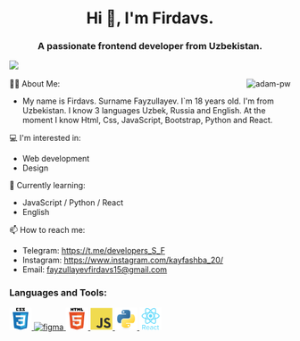 <h1 align="center">Hi 👋, I'm Firdavs.</h1>
<h3 align="center">A passionate frontend developer from Uzbekistan.</h3>
<img src="![Снимок экрана 2025-04-12 111724](https://github.com/user-attachments/assets/99393123-d9e4-4306-a0c6-5fa889478cc6)
" alt"" />
<p><img align="right" src="https://github.com/Adam-pw/Adam-pw/blob/main/animation_500_kxa883sd.gif" alt="adam-pw" /></p>

🙍‍♂️ About Me:
- My name is Firdavs. Surname Fayzullayev. I`m 18 years old. I'm from Uzbekistan. I know 3 languages Uzbek, Russia and English. At the moment I know Html, Css, JavaScript, Bootstrap, Python and React.

💻 I'm interested in:
- Web development
- Design

🚀 Currently learning:
- JavaScript / Python / React
- English

📫 How to reach me:
- Telegram: https://t.me/developers_S_F
- Instagram: https://www.instagram.com/kayfashba_20/
- Email: fayzullayevfirdavs15@gmail.com

<h3 align="left">Languages and Tools:</h3>
<p align="left"> <a href="https://www.w3schools.com/css/" target="_blank" rel="noreferrer"> <img src="https://raw.githubusercontent.com/devicons/devicon/master/icons/css3/css3-original-wordmark.svg" alt="css3" width="40" height="40"/> </a> <a href="https://www.figma.com/" target="_blank" rel="noreferrer"> <img src="https://www.vectorlogo.zone/logos/figma/figma-icon.svg" alt="figma" width="40" height="40"/> </a> <a href="https://www.w3.org/html/" target="_blank" rel="noreferrer"> <img src="https://raw.githubusercontent.com/devicons/devicon/master/icons/html5/html5-original-wordmark.svg" alt="html5" width="40" height="40"/> </a> <a href="https://developer.mozilla.org/en-US/docs/Web/JavaScript" target="_blank" rel="noreferrer"> <img src="https://raw.githubusercontent.com/devicons/devicon/master/icons/javascript/javascript-original.svg" alt="javascript" width="40" height="40"/> </a> <a href="https://www.python.org" target="_blank" rel="noreferrer"> <img src="https://raw.githubusercontent.com/devicons/devicon/master/icons/python/python-original.svg" alt="python" width="40" height="40"/> </a> <a href="https://reactjs.org/" target="_blank" rel="noreferrer"> <img src="https://raw.githubusercontent.com/devicons/devicon/master/icons/react/react-original-wordmark.svg" alt="react" width="40" height="40"/> </a></p>
